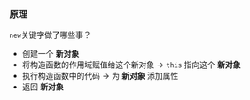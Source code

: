 ### 原理

`new`关键字做了哪些事？

- 创建一个 **新对象**
- 将构造函数的作用域赋值给这个新对象 -> `this` 指向这个 **新对象**
- 执行构造函数中的代码 -> 为 **新对象** 添加属性
- 返回 **新对象**
